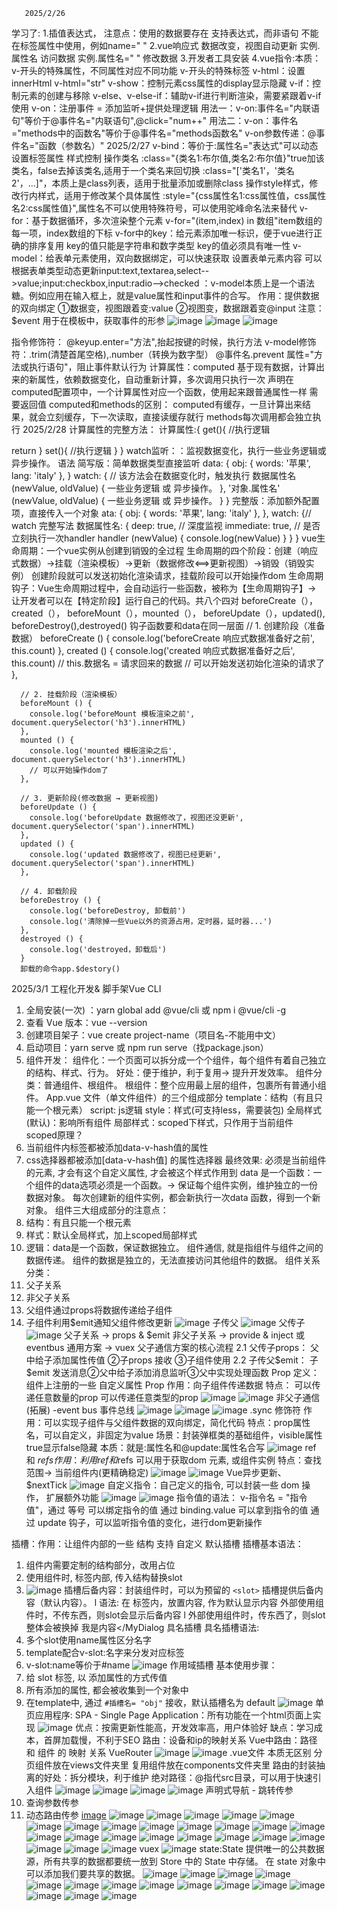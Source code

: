       2025/2/26
学习了:
1.插值表达式，
注意点：使用的数据要存在
支持表达式，而非语句
不能在标签属性中使用，例如name="  "
2.vue响应式
数据改变，视图自动更新
实例.属性名  访问数据
实例.属性名=" " 修改数据
3.开发者工具安装
4.vue指令:本质：v-开头的特殊属性，不同属性对应不同功能
v-开头的特殊标签
v-html：设置innerHtml
v-html="str"
v-show：控制元素css属性的display显示隐藏
v-if：控制元素的创建与移除
v-else、v-else-if：辅助v-if进行判断渲染，需要紧跟着v-if使用
v-on：注册事件 = 添加监听+提供处理逻辑
用法一：v-on:事件名="内联语句"等价于@事件名="内联语句",@click="num++"
用法二：v-on：事件名="methods中的函数名"等价于@事件名="methods函数名"
v-on参数传递：@事件名="函数（参数名）"
2025/2/27
v-bind：等价于:属性名="表达式"可以动态设置标签属性
样式控制
操作类名
:class="{类名1:布尔值,类名2:布尔值}"true加该类名，false去掉该类名,适用于一个类名来回切换
:class="['类名1'，'类名2'，...]"，本质上是class列表，适用于批量添加或删除class
操作style样式，修改行内样式，适用于修改某个具体属性
:style="{css属性名1:css属性值，css属性名2:css属性值}",属性名不可以使用特殊符号，可以使用驼峰命名法来替代
v-for：基于数据循环，多次渲染整个元素
v-for="(item,index) in 数组"item数组的每一项，index数组的下标
v-for中的key：给元素添加唯一标识，便于vue进行正确的排序复用
key的值只能是字符串和数字类型
key的值必须具有唯一性
v-model：给表单元素使用，双向数据绑定，可以快速获取 设置表单元素内容
可以根据表单类型动态更新input:text,textarea,select-->value;input:checkbox,input:radio-->checked
：v-model本质上是一个语法糖。例如应用在输入框上，就是value属性和input事件的合写。
作用：提供数据的双向绑定
①数据变，视图跟着变:value 
②视图变，数据跟着变@input
注意：$event 用于在模板中，获取事件的形参
![image](https://github.com/user-attachments/assets/9a6146df-b7e8-4405-9b96-322c0712fc42)
![image](https://github.com/user-attachments/assets/3ec905c5-0289-4453-b58e-4361d6f8f8f0)
![image](https://github.com/user-attachments/assets/ddc06274-2f51-414e-8474-0ca13e27c049)

指令修饰符：
@keyup.enter="方法",抬起按键的时候，执行方法
v-model修饰符：.trim(清楚首尾空格),.number（转换为数字型）
@事件名.prevent 属性="方法或执行语句"，阻止事件默认行为
计算属性：computed
基于现有数据，计算出来的新属性，依赖数据变化，自动重新计算，多次调用只执行一次
声明在computed配置项中，一个计算属性对应一个函数，使用起来跟普通属性一样
需要返回值
computed和methods的区别：
computed有缓存，一旦计算出来结果，就会立刻缓存，下一次读取，直接读缓存就行
methods每次调用都会独立执行
2025/2/28
计算属性的完整方法：
计算属性:{
get(){
//执行逻辑

return
}
set(){
//执行逻辑
}
}
watch监听：：监视数据变化，执行一些业务逻辑或异步操作。
语法
简写版：简单数据类型直接监听
data: {
 obj: {
 words: '苹果',
 lang: 'italy'
 },
 }
watch: {
 // 该方法会在数据变化时，触发执行
数据属性名 (newValue, oldValue) {
一些业务逻辑 或 异步操作。
},
 '对象.属性名' (newValue, oldValue) {
一些业务逻辑 或 异步操作。
}
 }
 完整版：添加额外配置项，直接传入一个对象
 ata: {
 obj: {
 words: '苹果',
 lang: 'italy'
 },
 },
 watch: {// watch 完整写法
数据属性名: {
 deep: true, // 深度监视
immediate: true, // 是否立刻执行一次handler
 handler (newValue) {
 console.log(newValue)
 }
 }
 }
vue生命周期：一个vue实例从创建到销毁的全过程
生命周期的四个阶段：创建（响应式数据）->挂载（渲染模板）->更新（数据修改<==>更新视图）->销毁（销毁实例）
创建阶段就可以发送初始化渲染请求，挂载阶段可以开始操作dom
生命周期钩子：Vue生命周期过程中，会自动运行一些函数，被称为【生命周期钩子】→  让开发者可以在【特定阶段】运行自己的代码。共八个四对
beforeCreate（），created（）， beforeMount（），mounted（）， beforeUpdate（），updated(), beforeDestroy(),destroyed()
 钩子函数要和data在同一层面
      // 1. 创建阶段（准备数据）
      beforeCreate () {
        console.log('beforeCreate 响应式数据准备好之前', this.count)
      },
      created () {
        console.log('created 响应式数据准备好之后', this.count)
        // this.数据名 = 请求回来的数据
        // 可以开始发送初始化渲染的请求了
      },

      // 2. 挂载阶段（渲染模板）
      beforeMount () {
        console.log('beforeMount 模板渲染之前', document.querySelector('h3').innerHTML)
      },
      mounted () {
        console.log('mounted 模板渲染之后', document.querySelector('h3').innerHTML)
        // 可以开始操作dom了
      },

      // 3. 更新阶段(修改数据 → 更新视图)
      beforeUpdate () {
        console.log('beforeUpdate 数据修改了，视图还没更新', document.querySelector('span').innerHTML)
      },
      updated () {
        console.log('updated 数据修改了，视图已经更新', document.querySelector('span').innerHTML)
      },

      // 4. 卸载阶段
      beforeDestroy () {
        console.log('beforeDestroy, 卸载前')
        console.log('清除掉一些Vue以外的资源占用，定时器，延时器...')
      },
      destroyed () {
        console.log('destroyed，卸载后')
      }
      卸载的命令app.$destory()
2025/3/1
工程化开发& 脚手架Vue CLI
1. 全局安装(一次) ：yarn global add @vue/cli    或 npm i  @vue/cli  -g
2. 查看 Vue 版本：vue  --version
 3. 创建项目架子：vue  create  project-name（项目名-不能用中文）
4. 启动项目：yarn  serve  或 npm run serve（找package.json）
5. 组件开发：
 组件化：一个页面可以拆分成一个个组件，每个组件有着自己独立的结构、样式、行为。
好处：便于维护，利于复用→ 提升开发效率。
组件分类：普通组件、根组件。
根组件：整个应用最上层的组件，包裹所有普通小组件。
App.vue 文件（单文件组件）的三个组成部分
 template：结构（有且只能一个根元素）
script:   js逻辑
style：样式(可支持less，需要装包)
全局样式(默认)：影响所有组件
局部样式：scoped下样式，只作用于当前组件
scoped原理？
1. 当前组件内标签都被添加data-v-hash值的属性
2. css选择器都被添加[data-v-hash值] 的属性选择器
最终效果: 必须是当前组件的元素, 才会有这个自定义属性, 才会被这个样式作用到
data 是一个函数：一个组件的data选项必须是一个函数。→   保证每个组件实例，维护独立的一份数据对象。
每次创建新的组件实例，都会新执行一次data 函数，得到一个新对象。
组件三大组成部分的注意点：
1. 结构：有且只能一个根元素
2. 样式：默认全局样式，加上scoped局部样式
3. 逻辑：data是一个函数，保证数据独立。
组件通信, 就是指组件与组件之间的数据传递。
组件的数据是独立的，无法直接访问其他组件的数据。
组件关系分类：
1. 父子关系
2. 非父子关系
1. 父组件通过props将数据传递给子组件
2. 子组件利用$emit通知父组件修改更新
![image](https://github.com/user-attachments/assets/4ec65997-2e89-4ba0-b4c4-bd6e839b2f46)
子传父
![image](https://github.com/user-attachments/assets/338677c9-e354-41cf-94fc-5cf11a8735d2)
父传子
![image](https://github.com/user-attachments/assets/e1b9896f-f55b-4fbc-902b-b46062b91bf0)
父子关系 →    props & $emit
非父子关系 →    provide & inject   或 eventbus
通用方案 →    vuex
 父子通信方案的核心流程
2.1 父传子props：
父中给子添加属性传值 ②子props 接收 ③子组件使用
2.2 子传父$emit：
子$emit 发送消息②父中给子添加消息监听③父中实现处理函数
 Prop 定义：组件上注册的一些 自定义属性
Prop 作用：向子组件传递数据
特点：
可以传递任意数量的prop
可以传递任意类型的prop
![image](https://github.com/user-attachments/assets/ebc99cf0-698c-4801-8725-f500c92aceff)
![image](https://github.com/user-attachments/assets/dfbb0264-84a3-43a8-8db1-1663183dd2be)
非父子通信(拓展) -event bus 事件总线
![image](https://github.com/user-attachments/assets/f5b5f573-d61b-4fed-96d8-cf2ac9934123)
![image](https://github.com/user-attachments/assets/f4713b19-02ca-425b-9319-3f6548fd47e1)
![image](https://github.com/user-attachments/assets/8c0cac72-c063-4615-8174-2b8111d5a464)
.sync 修饰符
作用：可以实现子组件与父组件数据的双向绑定，简化代码
特点：prop属性名，可以自定义，非固定为value
场景：封装弹框类的基础组件，visible属性 true显示false隐藏
本质：就是:属性名和@update:属性名合写
![image](https://github.com/user-attachments/assets/1e2a1155-62fc-43db-859b-f9f7b32e4e75)
ref 和 $refs
作用：利用ref 和$refs 可以用于获取dom 元素, 或组件实例
特点：查找范围→  当前组件内(更精确稳定)
![image](https://github.com/user-attachments/assets/bf0568a4-ba15-46c5-a84b-5e1d7a9a586a)
![image](https://github.com/user-attachments/assets/b2f7c4ad-b23e-4daa-a996-528ee79c426d)
Vue异步更新、$nextTick
![image](https://github.com/user-attachments/assets/2ba3f6fe-9e70-431c-bf75-852d68a0491a)
自定义指令：自己定义的指令,  可以封装一些 dom 操作， 扩展额外功能
![image](https://github.com/user-attachments/assets/8e136b69-cc86-430b-9164-3a532577714a)
![image](https://github.com/user-attachments/assets/f1cda1e9-852e-4290-b0d9-8e903841b6f4)
 指令值的语法：
v-指令名 = "指令值"，通过 等号 可以绑定指令的值
通过 binding.value 可以拿到指令的值
通过 update 钩子，可以监听指令值的变化，进行dom更新操作

插槽：作用：让组件内部的一些 结构 支持 自定义
默认插槽
插槽基本语法：
1. 组件内需要定制的结构部分，改用<slot></slot>占位
2. 使用组件时, <MyDialog></MyDialog>标签内部, 传入结构替换slot
3. ![image](https://github.com/user-attachments/assets/843bab80-cfee-4213-bc19-b0f24a3d18c1)
插槽后备内容：封装组件时，可以为预留的 `<slot>` 插槽提供后备内容（默认内容）。
l 语法: 在 <slot> 标签内，放置内容,  作为默认显示内容
 外部使用组件时，不传东西，则slot会显示后备内容 
<MyDialog></MyDialog>
 l 外部使用组件时，传东西了，则slot整体会被换掉
<MyDialog>我是内容</MyDialog
具名插槽
具名插槽语法:
1. 多个slot使用name属性区分名字
2.   template配合v-slot:名字来分发对应标签
3.   v-slot:name等价于#name
![image](https://github.com/user-attachments/assets/c15af532-7e30-4258-b9f4-f1b75f218374)
 作用域插槽
基本使用步骤：
1. 给 slot 标签, 以 添加属性的方式传值
2. 所有添加的属性, 都会被收集到一个对象中
3. 在template中, 通过  ` #插槽名= "obj" ` 接收，默认插槽名为 default
![image](https://github.com/user-attachments/assets/fe1ccb34-2341-4010-84ed-c641f38eb27f)
单页应用程序: SPA - Single Page Application：所有功能在一个html页面上实现
![image](https://github.com/user-attachments/assets/3e591f16-3e8c-4fc6-b0c6-b449c019b8e8)
优点：按需更新性能高，开发效率高，用户体验好
缺点：学习成本，首屏加载慢，不利于SEO
路由：设备和ip的映射关系
Vue中路由：路径 和 组件 的 映射 关系
VueRouter
![image](https://github.com/user-attachments/assets/c2d0c9f4-8dee-495b-8e3d-dea4c02b1e6e)
![image](https://github.com/user-attachments/assets/7c253a06-d744-4789-ab9d-96cf3656c840)
.vue文件 本质无区别
分页组件放在views文件夹里
复用组件放在components文件夹里
路由的封装抽离的好处：拆分模块，利于维护
绝对路径：@指代src目录，可以用于快速引入组件
![image](https://github.com/user-attachments/assets/16637298-6c9d-40b5-9dc7-77644074fd98)
![image](https://github.com/user-attachments/assets/43ea1ce1-0928-4f2d-bcb3-769f5fe0dc2c)
![image](https://github.com/user-attachments/assets/f5442391-ce07-4800-883a-2f56c214c398)
![image](https://github.com/user-attachments/assets/860ba1b8-313e-490e-884a-b670742d1508)
声明式导航 - 跳转传参
1.  查询参数传参
2.  动态路由传参
[image](https://github.com/user-attachments/assets/0b22f635-6aba-4ed4-a5df-4d082150deb4)
![image](https://github.com/user-attachments/assets/3d825ed4-3b63-49fd-9c4f-21f090429657)
![image](https://github.com/user-attachments/assets/6712cede-9c4c-4eb2-9cfa-3fa3302fe8ed)
![image](https://github.com/user-attachments/assets/b19bae7d-bb65-47a1-93d5-f7a002cbb694)
![image](https://github.com/user-attachments/assets/611900d5-ff1b-42d0-b1b6-25f1ddc64f17)
![image](https://github.com/user-attachments/assets/497435ad-68c0-4797-b118-ab74284e8634)
![image](https://github.com/user-attachments/assets/12d9de76-911e-4f32-b28c-e927ebd38cd8)
![image](https://github.com/user-attachments/assets/830ba0f4-1aef-4315-b36e-5adce6151485)
![image](https://github.com/user-attachments/assets/efbf2ff4-0cef-4723-afb0-94065137f17a)
![image](https://github.com/user-attachments/assets/09c85c1f-aebf-4164-b891-89e0dd834502)
![image](https://github.com/user-attachments/assets/5afb4249-5fd1-4414-b49d-fd52c1b067f5)
![image](https://github.com/user-attachments/assets/f2f00c7b-16b3-4b33-82e9-33bcb99fe216)
![image](https://github.com/user-attachments/assets/df2ba3fb-e82d-41ed-aebd-99803fb74561)
![image](https://github.com/user-attachments/assets/c5996595-d476-4aa9-99d6-5712a43971be)
![image](https://github.com/user-attachments/assets/6f3b5643-caff-4bb9-ae11-65336bb5884a)
![image](https://github.com/user-attachments/assets/8cc1eb69-05e7-471b-bb47-168ebe735edc)
![image](https://github.com/user-attachments/assets/bf0c3d79-03c8-45eb-ac37-8bbad5154a21)
![image](https://github.com/user-attachments/assets/c680a6b7-fae4-44c2-b00d-bb1f7bb80027)
![image](https://github.com/user-attachments/assets/289c3628-6e43-4276-a9ca-8ea3c50e7051)
![image](https://github.com/user-attachments/assets/46924d3f-a9b1-407a-85f9-bbca7f681d04)
![image](https://github.com/user-attachments/assets/f7fd4782-7670-47da-bac2-1339ee821afd)
![image](https://github.com/user-attachments/assets/41c93675-2611-4f5e-87a5-0a40a3030604)
![image](https://github.com/user-attachments/assets/5f6d744b-686a-4c66-a12f-59903550d6e7)
![image](https://github.com/user-attachments/assets/e747864e-b1d9-4add-850c-e8e5ebf93160)
![image](https://github.com/user-attachments/assets/ba24cbf9-ecf5-4440-936c-666a020ebeb4)
vuex
![image](https://github.com/user-attachments/assets/edfe83ba-c61e-41a8-913d-be9aaeba0c1d)
state:State 提供唯一的公共数据源，所有共享的数据都要统一放到 Store 中的 State 中存储。
在 state 对象中可以添加我们要共享的数据。
![image](https://github.com/user-attachments/assets/a4672b30-6fec-4657-9d67-b59ab8672966)
![image](https://github.com/user-attachments/assets/31bbff96-393f-484d-9aa7-db34268a6617)
![image](https://github.com/user-attachments/assets/294daa04-4a21-4d6d-9684-a19ed1f939eb)
![image](https://github.com/user-attachments/assets/7894af79-f00b-4f84-aa63-1b96e5501357)
![image](https://github.com/user-attachments/assets/29709d1c-798b-4a88-9727-8bff71c00f6c)
![image](https://github.com/user-attachments/assets/83b0f23f-f5fc-44fc-940e-04ed30f81fda)
![image](https://github.com/user-attachments/assets/ca940e19-bd69-4641-9a37-8075a8bd5cd9)
![image](https://github.com/user-attachments/assets/13f733fd-b7cd-44f6-acab-c697ae28d8ce)
![image](https://github.com/user-attachments/assets/5bf0228f-4732-456a-a9ed-3688389f7b0b)
![image](https://github.com/user-attachments/assets/a83d0e5a-1e4b-48b4-96f9-de974a5149f3)
![image](https://github.com/user-attachments/assets/d56046f4-ecd3-4004-a182-ae073e195193)
![image](https://github.com/user-attachments/assets/63d11e94-d8ec-48a4-95b8-4393f3b7c35c)
![image](https://github.com/user-attachments/assets/32333b62-48e5-4466-beb8-bfce49d9a754)
![image](https://github.com/user-attachments/assets/319078a8-fdc3-4999-a741-abb5f8486bed)
![image](https://github.com/user-attachments/assets/404a197d-d3b1-4efb-a0ef-6d47937e85ef)
